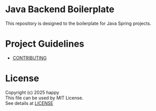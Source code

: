 # Java Backend Boilerplate
This repository is designed to the boilerplate for Java Spring projects.

# Project Guidelines
- [CONTRIBUTING](docs/CONTRIBUTING.md)


# License
Copyright (c) 2025 happy <br/>
This file can be used by MIT License. <br/>
See details at [LICENSE](./LICENSE)


